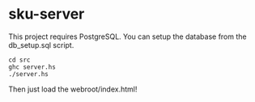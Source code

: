 sku-server
==========

This project requires PostgreSQL.  You can setup the database from the db_setup.sql script.

```
cd src
ghc server.hs
./server.hs
```

Then just load the webroot/index.html!
